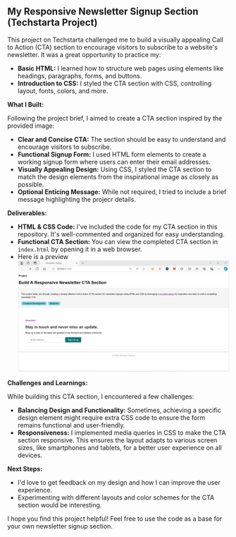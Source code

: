 ## My Responsive Newsletter Signup Section (Techstarta Project)

This project on Techstarta challenged me to build a visually appealing Call to Action (CTA) section to encourage visitors to subscribe to a website's newsletter. It was a great opportunity to practice my:

* **Basic HTML:** I learned how to structure web pages using elements like headings, paragraphs, forms, and buttons.
* **Introduction to CSS:** I styled the CTA section with CSS, controlling layout, fonts, colors, and more.

**What I Built:**

Following the project brief, I aimed to create a CTA section inspired by the provided image:

* **Clear and Concise CTA:** The section should be easy to understand and encourage visitors to subscribe.
* **Functional Signup Form:** I used HTML form elements to create a working signup form where users can enter their email addresses.
* **Visually Appealing Design:** Using CSS, I styled the CTA section to match the design elements from the inspirational image as closely as possible.
* **Optional Enticing Message:** While not required, I tried to include a brief message highlighting the projecr details.

**Deliverables:**

* **HTML & CSS Code:** I've included the code for my CTA section in this repository. It's well-commented and organized for easy understanding.
* **Functional CTA Section:** You can view the completed CTA section in `index.html` by opening it in a web browser.
* Here is a preview !["demo"](demo.png)

**Challenges and Learnings:**

While building this CTA section, I encountered a few challenges:

* **Balancing Design and Functionality:** Sometimes, achieving a specific design element might require extra CSS code to ensure the form remains functional and user-friendly.
* **Responsiveness:**  I implemented media queries in CSS to make the CTA section responsive. This ensures the layout adapts to various screen sizes, like smartphones and tablets, for a better user experience on all devices. 

**Next Steps:**

* I'd love to get feedback on my design and how I can improve the user experience.
* Experimenting with different layouts and color schemes for the CTA section would be interesting.


I hope you find this project helpful! Feel free to use the code as a base for your own newsletter signup section.
